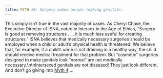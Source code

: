 ```yaml
---
title: MYTH #5: Surgery makes normal looking genitals.
---
```


This simply isn&#8217;t true in the vast majority of cases. As Cheryl Chase, the Executive Director of <span class="caps">ISNA</span>, noted in Intersex in the Age of Ethics, &#8220;Surgery is good at removing structures . . . it is much less useful for creating structures.&#8221; <span class="caps">ISNA</span> believes that medically necessary surgeries should be employed when a child or adult&#8217;s physical health is threatened. We believe that, for example, if a child&#8217;s urine is not draining in a healthy way, the child should receive medical treatment for that problem. But &#8220;cosmetic&#8221; surgeries designed to make genitals look &#8220;normal&#8221; are not medically necessary.\n\nIntersexed genitals are not diseased! They just look different. And don&#8217;t go giving into [Myth 4][1] &#8230;

 [1]: /faq/ten_myths/progress